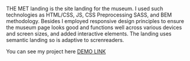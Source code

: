 THE MET landing is the site landing for the museum. I used such technologies as HTML/CSS, JS, CSS Preprocessing SASS, and BEM methodology. Besides I employed responsive design principles to ensure the museum page looks good and functions well across various devices and screen sizes, and added interactive elements. The landing uses semantic landing so is adaptive to screnreaders.

You can see my project here
[DEMO LINK](https://sofiatryasko.github.io/THE-MET-landing)
